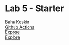 # Lab 5 - Starter
Baha Keskin
<br />[Github Actions](https://github.com/keskinmbaha/github-actions-for-ci/issues/7)
<br />[Expose](https://keskinmbaha.github.io/Lab5_Starter/expose.html)
<br />[Explore](https://keskinmbaha.github.io/Lab5_Starter/explore.html)
